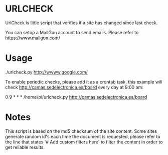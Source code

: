 # URLCHECK

UrlCheck is little script that verifies if a site has changed since last check.

You can setup a MailGun account to send emails. Please refer to https://www.mailgun.com/

# Usage

  ./urlcheck.py http://wwww.google.com/
  
To enable periodic checks, please add it as a crontab task, this example will check http://camas.sedelectronica.es/board every day at 9:00 am:

0 9 * * * /home/pi/urlcheck.py http://camas.sedelectronica.es/board

# Notes

This script is based on the md5 checksum of the site content. Some sites generate random id's each time the document is requested, please refer to the line that states '# Add custom filters here' to filter the content in order to get reliable results.

  
 
